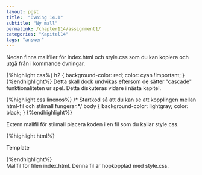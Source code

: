 ```yaml
---
layout: post
title:  "Övning 14.1"
subtitle: "Ny mall"
permalink: /chapter114/assignment1/
categories: "Kapitel14"
tags: "answer"
---
```

Nedan finns mallfiler för index.html och style.css som du kan kopiera och utgå från i kommande övningar.

{%highlight css%}
h2 {
  background-color: red;
  color: cyan !important;
}
{%endhighlight%}
Detta skall dock undvikas eftersom de sätter "cascade" funktionaliteten ur spel. Detta diskuteras vidare i nästa kapitel.

{%highlight css linenos%}
/* Startkod så att du kan se att kopplingen mellan html-fil och stilmall fungerar.*/
body {
  background-color: lightgray;
  color: black;
}
{%endhighlight%}
<figcaption>Extern mallfil för stilmall placera koden i en fil som du kallar style.css.</figcaption>

{%highlight html%}
<!DOCTYPE html>
<html lang="sv">
  <head>
    <meta charset="utf-8">
    <meta name="description" content="Mall">
    <meta name="author" content="fnamn enamn">
    <link rel="stylesheet" href="style.css">
    <title>Template</title>
  </head>
  <body>
    <!-- Innehåll som ska visas i en webbläsare anges här -->
    <p>Template</p>
  </body>
</html>
{%endhighlight%}
<figcaption>Mallfil för filen index.html. Denna fil är hopkopplad med style.css.</figcaption>
